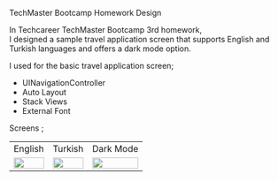 TechMaster Bootcamp Homework Design

In Techcareer TechMaster Bootcamp 3rd homework, <br>
I designed a sample travel application screen that supports English and Turkish languages and offers a dark mode option.

I used for the basic travel application screen;

- UINavigationController
- Auto Layout
- Stack Views
- External Font

Screens ; <br>

<table>
    <tr>
    <td>English</td>
    <td>Turkish</td>
    <td>Dark Mode</td>
   </tr> 
  <tr>
    <td><img src="https://user-images.githubusercontent.com/77745850/212477116-885fa113-9995-44d0-bced-f0b032599f19.gif" width="100%"></td>
    <td><img src="https://user-images.githubusercontent.com/77745850/212477122-449d58c7-3f23-4d24-8091-72dedc114f0a.gif" width="100%"></td>
    <td><img src="https://user-images.githubusercontent.com/77745850/212477123-a56c9f20-e126-4c7d-840f-a252ca7732ff.gif" width="100%"></td>
   </tr> 
 
  </tr>
</table>
